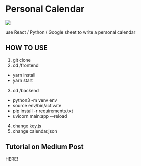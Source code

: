 # Personal Calendar

![](https://i.imgur.com/9kTuLb3.png)

use React / Python / Google sheet to write a personal calendar

## HOW TO USE

1. git clone
2. cd /frontend

-   yarn install
-   yarn start

3. cd /backend

-   python3 -m venv env
-   source env/bin/activate
-   pip install -r requirements.txt
-   uvicorn main:app --reload

4. change key.js
5. change calendar.json

## Tutorial on Medium Post

HERE!
